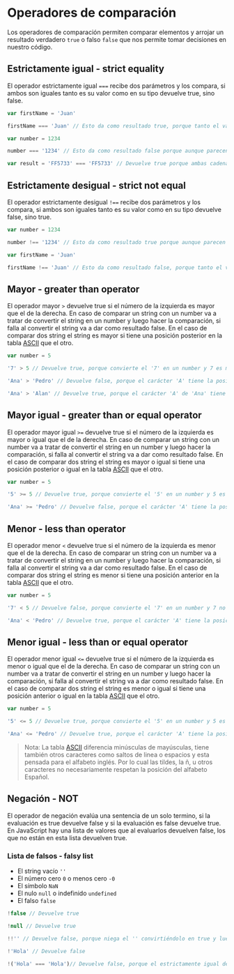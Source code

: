 # Operadores de comparación

Los operadores de comparación permiten comparar elementos y arrojar un resultado verdadero `true` o falso `false` que nos permite tomar decisiones en nuestro código.

## Estrictamente igual - strict equality

El operador estrictamente igual `===` recibe dos parámetros y los compara, si ambos son iguales tanto es su valor como en su tipo devuelve true, sino false.

```js
var firstName = 'Juan'

firstName === 'Juan' // Esto da como resultado true, porque tanto el valor 'Juan', como el tipo de valor string coinciden.

var number = 1234

number === '1234' // Esto da como resultado false porque aunque parecen similares '1234'y 1234, uno es de tipo string y el otro number.

var result = 'FF5733' === 'FF5733' // Devuelve true porque ambas cadenas de caracteres son iguales y luego le asigna true a result

```

## Estrictamente desigual - strict not equal

El operador estrictamente desigual `!==` recibe dos parámetros y los compara, si ambos son iguales tanto es su valor como en su tipo devuelve false, sino true.

```js
var number = 1234

number !== '1234' // Esto da como resultado true porque aunque parecen similares '1234'y 1234, uno es de tipo string y el otro number.

var firstName = 'Juan'

firstName !== 'Juan' // Esto da como resultado false, porque tanto el valor 'Juan', como el tipo de valor string coinciden.

```

## Mayor  - greater than operator

El operador mayor `>` devuelve true si el número de la izquierda es mayor que el de la derecha. En caso de comparar un string con un number va a tratar de convertir el string en un number y luego hacer la comparación, si falla al convertir el string va a dar como resultado false. En el caso de comparar dos string el string es mayor si tiene una posición posterior en la tabla [ASCII](http://www.elcodigoascii.com.ar/) que el otro.

```js
var number = 5

'7' > 5 // Devuelve true, porque convierte el '7' en un number y 7 es mayor que 5.

'Ana' > 'Pedro' // Devuelve false, porque el carácter 'A' tiene la posición 65, mientras que el carácter 'P' tiene la posición 80

'Ana' > 'Alan' // Devuelve true, porque el carácter 'A' de 'Ana' tiene la posición 65 al igual que la 'A' de 'Alan', pero la 'n' tiene la posición 110, mientras que la 'l' tiene la posición 108.

```

## Mayor igual - greater than or equal operator


El operador mayor igual `>=` devuelve true si el número de la izquierda es mayor o igual que el de la derecha. En caso de comparar un string con un number va a tratar de convertir el string en un number y luego hacer la comparación, si falla al convertir el string va a dar como resultado false. En el caso de comparar dos string el string es mayor o igual si tiene una posición posterior o igual en la tabla [ASCII](http://www.elcodigoascii.com.ar/) que el otro.

```js
var number = 5

'5' >= 5 // Devuelve true, porque convierte el '5' en un number y 5 es igual que 5.

'Ana' >= 'Pedro' // Devuelve false, porque el carácter 'A' tiene la posición 65, mientras que el carácter 'P' tiene la posición 80

```

## Menor  - less than operator

El operador menor `<` devuelve true si el número de la izquierda es menor que el de la derecha. En caso de comparar un string con un number va a tratar de convertir el string en un number y luego hacer la comparación, si falla al convertir el string va a dar como resultado false. En el caso de comparar dos string el string es menor si tiene una posición anterior en la tabla [ASCII](http://www.elcodigoascii.com.ar/) que el otro.

```js
var number = 5

'7' < 5 // Devuelve false, porque convierte el '7' en un number y 7 no es menor que 5.

'Ana' < 'Pedro' // Devuelve true, porque el carácter 'A' tiene la posición 65, mientras que el carácter 'P' tiene la posición 80

```

## Menor igual - less than or equal operator


El operador menor igual `<=` devuelve true si el número de la izquierda es menor o igual que el de la derecha. En caso de comparar un string con un number va a tratar de convertir el string en un number y luego hacer la comparación, si falla al convertir el string va a dar como resultado false. En el caso de comparar dos string el string es menor o igual si tiene una posición anterior o igual en la tabla [ASCII](http://www.elcodigoascii.com.ar/) que el otro.

```js
var number = 5

'5' <= 5 // Devuelve true, porque convierte el '5' en un number y 5 es igual que 5.

'Ana' <= 'Pedro' // Devuelve true, porque el carácter 'A' tiene la posición 65, mientras que el carácter 'P' tiene la posición 80

```

 > Nota: La tabla [ASCII](http://www.elcodigoascii.com.ar/) diferencia minúsculas de mayúsculas, tiene también otros caracteres como saltos de linea o espacios y esta pensada para el alfabeto inglés. Por lo cual las tildes, la ñ, u otros caracteres no necesariamente respetan la posición del alfabeto Español.

## Negación - NOT

El operador de negación evalúa una sentencia de un solo termino, si la evaluación es true devuelve false y si la evaluación es false devuelve true.
En JavaScript hay una lista de valores que al evaluarlos devuelven false, los que no están en esta lista devuelven true.

### Lista de falsos - falsy list

- El string vacío `''`
- El número cero `0` o menos cero `-0`
- El símbolo `NaN`
- El nulo `null` o indefinido `undefined`
- El falso `false`


```js
!false // Devuelve true

!null // Devuelve true

!!'' // Devuelve false, porque niega el '' convirtiéndolo en true y luego lo vuelve a negar a false

!'Hola' // Devuelve false

!('Hola' === 'Hola')// Devuelve false, porque el estrictamente igual devuelve true y luego la negación lo convierte en false
```


